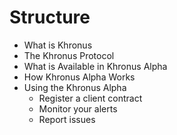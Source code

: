 # Structure
* What is Khronus 
* The Khronus Protocol
* What is Available in Khronus Alpha
* How Khronus Alpha Works
* Using the Khronus Alpha
    * Register a client contract
    * Monitor your alerts
    * Report issues
